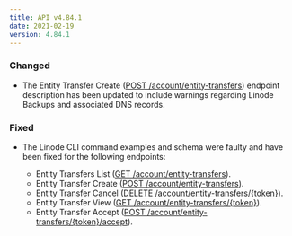 ```yaml
---
title: API v4.84.1
date: 2021-02-19
version: 4.84.1
---
```


### Changed

- The Entity Transfer Create ([POST /account/entity-transfers](/docs/api/account/entity-transfer-create/)) endpoint description has been updated to include warnings regarding Linode Backups and associated DNS records.

### Fixed

- The Linode CLI command examples and schema were faulty and have been fixed for the following endpoints:

    - Entity Transfers List ([GET /account/entity-transfers](/docs/api/account/entity-transfers-list/)).
    - Entity Transfer Create ([POST /account/entity-transfers](/docs/api/account/entity-transfer-create/)).
    - Entity Transfer Cancel ([DELETE /account/entity-transfers/{token}](/docs/api/account/entity-transfer-cancel/)).
    - Entity Transfer View ([GET /account/entity-transfers/{token}](/docs/api/account/entity-transfer-view/)).
    - Entity Transfer Accept ([POST /account/entity-transfers/{token}/accept](/docs/api/account/entity-transfer-accept/)).